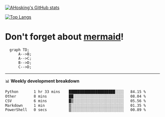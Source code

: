 [![AHosking's GitHub stats](https://github-readme-stats.vercel.app/api?username=ahosking&count_private=true&show_icons=true&theme=onedark&hide_rank=true&include_all_commits=true)](https://github.com/ahosking)

[![Top Langs](https://github-readme-stats.vercel.app/api/top-langs/?username=ahosking&layout=compact&theme=onedark)](https://github.com/ahosking)


# Don't forget about [mermaid](https://github.blog/2022-02-14-include-diagrams-markdown-files-mermaid/)!

```mermaid
  graph TD;
      A-->B;
      A-->C;
      B-->D;
      C-->D;
```
-------

📊 **Weekly development breakdown**

<!--START_SECTION:waka-->

```txt
Python       1 hr 33 mins    █████████████████████░░░░   84.15 %
Other        8 mins          ██░░░░░░░░░░░░░░░░░░░░░░░   08.04 %
CSV          6 mins          █▒░░░░░░░░░░░░░░░░░░░░░░░   05.56 %
Markdown     1 min           ▒░░░░░░░░░░░░░░░░░░░░░░░░   01.35 %
PowerShell   0 secs          ▒░░░░░░░░░░░░░░░░░░░░░░░░   00.89 %
```

<!--END_SECTION:waka-->
